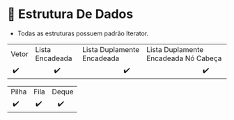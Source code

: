 # 🎲 Estrutura De Dados

+ Todas as estruturas possuem padrão Iterator.

<table>
  <tr>
  <td>Vetor</td>
  <td>Lista Encadeada</td>
  <td>Lista Duplamente Encadeada</td>
  <td>Lista Duplamente Encadeada Nó Cabeça</td>
  </tr>
  <tr>
  <td>&nbsp✔️</td>
  <td>&nbsp&nbsp&nbsp&nbsp&nbsp&nbsp&nbsp&nbsp&nbsp&nbsp✔️</td>
  <td>&nbsp&nbsp&nbsp&nbsp&nbsp&nbsp&nbsp&nbsp&nbsp&nbsp&nbsp&nbsp&nbsp&nbsp&nbsp&nbsp&nbsp&nbsp&nbsp&nbsp&nbsp&nbsp✔️</td>
  <td>&nbsp&nbsp&nbsp&nbsp&nbsp&nbsp&nbsp&nbsp&nbsp&nbsp&nbsp&nbsp&nbsp&nbsp&nbsp&nbsp&nbsp&nbsp&nbsp&nbsp&nbsp&nbsp&nbsp&nbsp&nbsp&nbsp&nbsp&nbsp&nbsp&nbsp✔️</td>
  </tr>
</table>

<table>
  <tr>
  <td>Pilha</td>
  <td>Fila</td>
  <td>Deque</td>
  </tr>
  <tr>
  <td>&nbsp✔️</td>
  <td>&nbsp✔️</td>
  <td>&nbsp&nbsp&nbsp✔️</td>
  </td>
  </tr>
</table>

